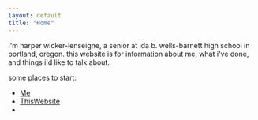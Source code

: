 ```yaml
---
layout: default
title: "Home"
---
```

i'm harper wicker-lenseigne, a senior at ida b. wells-barnett high school in portland, oregon. this website is for information about me, what i've done, and things i'd like to talk about.

some places to start:
- [Me](Me)
- [ThisWebsite](ThisWebsite)
- 
